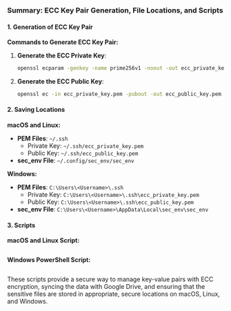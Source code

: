 ### Summary: ECC Key Pair Generation, File Locations, and Scripts

#### 1. **Generation of ECC Key Pair**

**Commands to Generate ECC Key Pair:**

1. **Generate the ECC Private Key**:
   ```sh
   openssl ecparam -genkey -name prime256v1 -noout -out ecc_private_key.pem
   ```

2. **Generate the ECC Public Key**:
   ```sh
   openssl ec -in ecc_private_key.pem -pubout -out ecc_public_key.pem
   ```

#### 2. **Saving Locations**

**macOS and Linux:**

- **PEM Files**: `~/.ssh`
  - Private Key: `~/.ssh/ecc_private_key.pem`
  - Public Key: `~/.ssh/ecc_public_key.pem`
- **sec_env File**: `~/.config/sec_env/sec_env`

**Windows:**

- **PEM Files**: `C:\Users\<Username>\.ssh`
  - Private Key: `C:\Users\<Username>\.ssh\ecc_private_key.pem`
  - Public Key: `C:\Users\<Username>\.ssh\ecc_public_key.pem`
- **sec_env File**: `C:\Users\<Username>\AppData\Local\sec_env\sec_env`

#### 3. **Scripts**

**macOS and Linux Script:**

```bash

```

**Windows PowerShell Script:**
```powershell

```


These scripts provide a secure way to manage key-value pairs with ECC encryption, syncing the data with Google Drive, and ensuring that the sensitive files are stored in appropriate, secure locations on macOS, Linux, and Windows.